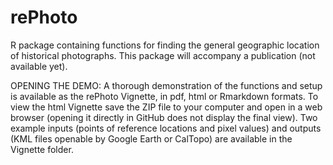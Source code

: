 # rePhoto
R package containing functions for finding the general geographic location of historical photographs. 
This package will accompany a publication (not available yet).

OPENING THE DEMO: A thorough demonstration of the functions and setup is available as the rePhoto Vignette, in pdf, html or Rmarkdown formats. 
To view the html Vignette save the ZIP file to your computer and open in a web browser (opening it directly in GitHub does not display the final view).
Two example inputs (points of reference locations and pixel values) and outputs (KML files openable by Google Earth or CalTopo) are available in the Vignette folder. 
